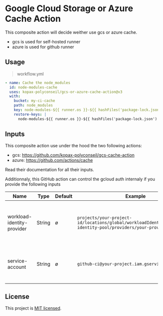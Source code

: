 # Google Cloud Storage or Azure Cache Action

This composite action will decide weither use gcs or azure cache.

- gcs is used for self-hosted runner
- azure is used for github runner

## Usage

> workflow.yml

```yaml
- name: Cache the node_modules
  id: node-modules-cache
  uses: kopax-polyconseil/gcs-or-azure-cache-action@v3
  with:
    bucket: my-ci-cache
    path: node_modules
    key: node-modules-${{ runner.os }}-${{ hashFiles('package-lock.json') }}
    restore-keys: |
      node-modules-${{ runner.os }}-${{ hashFiles('package-lock.json') }}
```

## Inputs

This composite action use under the hood the two following actions:

- gcs: https://github.com/kopax-polyconseil/gcs-cache-action
- azure: https://github.com/actions/cache

Read their documentation for all their inputs.

Additionnaly, this GitHub action can control the gcloud auth internaly if you provide the following inputs

| Name         | Type     | Default | Example                                                               | Description                                                       |
| ------------ | -------- | ------- | --------------------------------------------------------------------- | ----------------------------------------------------------------- |
| workload-identity-provider       | String   | ø       | `projects/your-project-id/locations/global/workloadIdentityPools/your-identity-pool/providers/your-provider`                                                         | The GCP workload identity provider used for Gcloud auth                |
| service-account         | String | ø       | `github-ci@your-project.iam.gserviceaccount.com`                                                        | The GCP service account used for Gcloud auth                                         |




## License

This project is [MIT licensed](LICENSE.txt).
